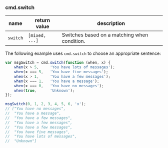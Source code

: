 ### cmd.switch

| name       | return value    | description   |
|------------|-----------------|---------------|
| `switch`   | `[mixed, ...]`  | Switches based on a matching when condition. |

The following example uses `cmd.switch` to choose an appropriate sentence:

```js
var msgSwitch = cmd.switch(function (when, x) {
    when(x > 5,     'You have lots of messages');
    when(x === 5,   'You have five messages');
    when(x > 1,     'You have a few messages');
    when(x === 1,   'You have a message');
    when(x === 0,   'You have no messages');
    when(true,      'Unknown');
});

msgSwitch(0, 1, 2, 3, 4, 5, 6, 'x');
// ["You have no messages",
//  "You have a message",
//  "You have a few messages",
//  "You have a few messages",
//  "You have a few messages",
//  "You have five messages",
//  "You have lots of messages",
//  "Unknown"]
```
